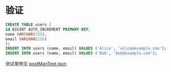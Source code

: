 # 验证

```sql 
CREATE TABLE users (
id BIGINT AUTO_INCREMENT PRIMARY KEY,
name VARCHAR(255),
email VARCHAR(255)
);
INSERT INTO users (name, email) VALUES ('Alice', 'alice@example.com');
INSERT INTO users (name, email) VALUES ('Bob', 'bob@example.com');
```
测试案例见 [postManTest.json](https://github.com/Yning2333/SpringBoot3-LearningLabs/blob/main/spring-boot3-mybatis-plus/postManTest.json)
